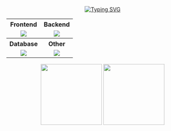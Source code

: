 
<p align="center">
  <a href="https://vishalrmahajan.in">
    <img src="https://readme-typing-svg.herokuapp.com?font=Cairo+Play&color=D3D3D3&size=50&center=true&vCenter=true&width=900&height=100&lines=Hello!+I'm+Vishal+Rajesh+Mahajan;" alt="Typing SVG">
  </a>
</p>




<table align="center">
  <tr>
    <th>Frontend</th>
    <th>Backend</th>
  </tr>
  <tr>
    <td align="center">
      <img src="https://skillicons.dev/icons?i=html,css,javascript,react,nextjs,redux,bootstrap,tailwindcss" /><br>
    </td>
    <td align="center">
      <img src="https://skillicons.dev/icons?i=nodejs,express,fastapi,flask,python,prisma" /><br>
    </td>
  </tr>
  <tr>
    <th>Database</th>
    <th>Other</th>
  </tr>
  <tr>
    <td align="center">
      <img src="https://skillicons.dev/icons?i=postgres,mongo" /><br>
    </td>
    <td align="center">
      <img src="https://skillicons.dev/icons?i=git,postman,sklearn,pytorch" /><br>
    </td>
  </tr>
</table>



<div align="center">
<img height="160em" src="http://github-profile-summary-cards.vercel.app/api/cards/repos-per-language?username=VishalRMahajan&theme=github_dark&exclude=java,CSS,EJS,Jupyter%20Notebook,HTML">
<img height="160em" src="http://github-profile-summary-cards.vercel.app/api/cards/most-commit-language?username=VishalRMahajan&theme=github_dark&exclude=java,CSS,EJS,Jupyter%20Notebook,HTML">
</div>

